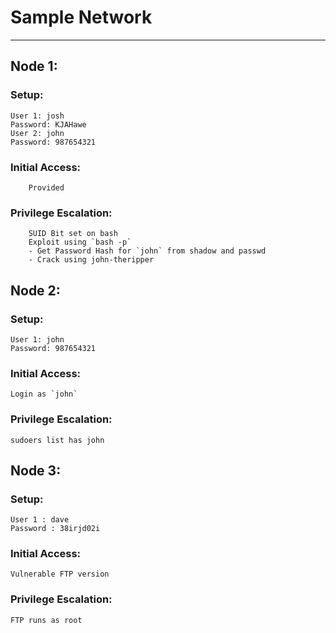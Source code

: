 # Sample Network 
---
## Node 1:
 ### Setup:
    User 1: josh
    Password: KJAHawe
    User 2: john
    Password: 987654321
 ### Initial Access:
        Provided
 ### Privilege Escalation:
        SUID Bit set on bash
        Exploit using `bash -p`
        - Get Password Hash for `john` from shadow and passwd
        - Crack using john-theripper


## Node 2:
 ### Setup:
    User 1: john
    Password: 987654321
 ### Initial Access:
    Login as `john`
 ### Privilege Escalation:
    sudoers list has john

## Node 3:
 ### Setup:
    User 1 : dave
    Password : 38irjd02i
 ### Initial Access:
    Vulnerable FTP version
 ### Privilege Escalation: 
    FTP runs as root